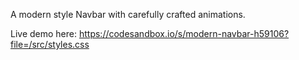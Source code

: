 A modern style Navbar with carefully crafted animations.


Live demo here: https://codesandbox.io/s/modern-navbar-h59106?file=/src/styles.css
